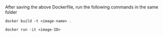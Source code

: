 After saving the above Dockerfile, run the following commands in the same folder

```plaintext
docker build -t <image-name> .
```

```plaintext
docker run -it <image-ID>                    
```
